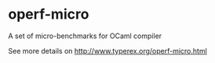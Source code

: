 operf-micro
===========

A set of micro-benchmarks for OCaml compiler

See more details on http://www.typerex.org/operf-micro.html
